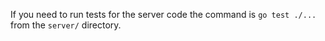 If you need to run tests for the server code the command is `go test ./...` from the `server/` directory.
